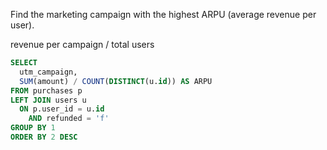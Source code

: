 Find the marketing campaign with the highest ARPU (average revenue per user).

revenue per campaign / total users

```sql
SELECT 
  utm_campaign,
  SUM(amount) / COUNT(DISTINCT(u.id)) AS ARPU
FROM purchases p 
LEFT JOIN users u
  ON p.user_id = u.id
    AND refunded = 'f'
GROUP BY 1
ORDER BY 2 DESC
```
